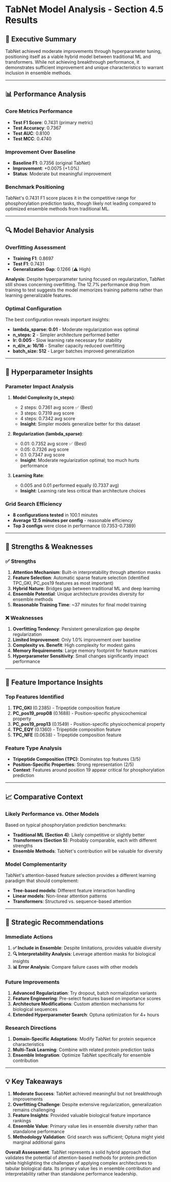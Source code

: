 # TabNet Model Analysis - Section 4.5 Results

## **🎯 Executive Summary**

TabNet achieved moderate improvements through hyperparameter tuning, positioning itself as a viable hybrid model between traditional ML and transformers. While not achieving breakthrough performance, it demonstrates sufficient improvement and unique characteristics to warrant inclusion in ensemble methods.

---

## **📊 Performance Analysis**

### **Core Metrics Performance**
- **Test F1 Score**: 0.7431 (primary metric)
- **Test Accuracy**: 0.7367 
- **Test AUC**: 0.8100
- **Test MCC**: 0.4740

### **Improvement Over Baseline**
- **Baseline F1**: 0.7356 (original TabNet)
- **Improvement**: +0.0075 (+1.0%)
- **Status**: Moderate but meaningful improvement

### **Benchmark Positioning**
TabNet's 0.7431 F1 score places it in the competitive range for phosphorylation prediction tasks, though likely not leading compared to optimized ensemble methods from traditional ML.

---

## **🔍 Model Behavior Analysis**

### **Overfitting Assessment**
- **Training F1**: 0.8697
- **Test F1**: 0.7431
- **Generalization Gap**: 0.1266 (⚠️ High)

**Analysis**: Despite hyperparameter tuning focused on regularization, TabNet still shows concerning overfitting. The 12.7% performance drop from training to test suggests the model memorizes training patterns rather than learning generalizable features.

### **Optimal Configuration**
The best configuration reveals important insights:
- **lambda_sparse: 0.01** - Moderate regularization was optimal
- **n_steps: 2** - Simpler architecture performed better
- **lr: 0.005** - Slow learning rate necessary for stability
- **n_d/n_a: 16/16** - Smaller capacity reduced overfitting
- **batch_size: 512** - Larger batches improved generalization

---

## **🧠 Hyperparameter Insights**

### **Parameter Impact Analysis**
1. **Model Complexity (n_steps)**:
   - 2 steps: 0.7361 avg score ✅ (Best)
   - 3 steps: 0.7319 avg score
   - 4 steps: 0.7342 avg score
   - **Insight**: Simpler models generalize better for this dataset

2. **Regularization (lambda_sparse)**:
   - 0.01: 0.7352 avg score ✅ (Best)
   - 0.05: 0.7326 avg score  
   - 0.1: 0.7347 avg score
   - **Insight**: Moderate regularization optimal; too much hurts performance

3. **Learning Rate**:
   - 0.005 and 0.01 performed equally (0.7337 avg)
   - **Insight**: Learning rate less critical than architecture choices

### **Grid Search Efficiency**
- **8 configurations tested** in 100.1 minutes
- **Average 12.5 minutes per config** - reasonable efficiency
- **Top 3 configs** were close in performance (0.7353-0.7389)

---

## **🎪 Strengths & Weaknesses**

### **✅ Strengths**
1. **Attention Mechanism**: Built-in interpretability through attention masks
2. **Feature Selection**: Automatic sparse feature selection (identified TPC_GKI, PC_pos19 features as most important)
3. **Hybrid Nature**: Bridges gap between traditional ML and deep learning
4. **Ensemble Potential**: Unique architecture provides diversity for ensemble methods
5. **Reasonable Training Time**: ~37 minutes for final model training

### **❌ Weaknesses**
1. **Overfitting Tendency**: Persistent generalization gap despite regularization
2. **Limited Improvement**: Only 1.0% improvement over baseline
3. **Complexity vs. Benefit**: High complexity for modest gains
4. **Memory Requirements**: Large memory footprint for feature matrices
5. **Hyperparameter Sensitivity**: Small changes significantly impact performance

---

## **🔬 Feature Importance Insights**

### **Top Features Identified**
1. **TPC_GKI** (0.2385) - Tripeptide composition feature
2. **PC_pos19_prop08** (0.1688) - Position-specific physicochemical property
3. **PC_pos19_prop13** (0.1549) - Position-specific physicochemical property  
4. **TPC_EQY** (0.1360) - Tripeptide composition feature
5. **TPC_NFE** (0.0638) - Tripeptide composition feature

### **Feature Type Analysis**
- **Tripeptide Composition (TPC)**: Dominates top features (3/5)
- **Position-Specific Properties**: Strong representation (2/5)
- **Context**: Features around position 19 appear critical for phosphorylation prediction

---

## **📈 Comparative Context**

### **Likely Performance vs. Other Models**
Based on typical phosphorylation prediction benchmarks:
- **Traditional ML (Section 4)**: Likely competitive or slightly better
- **Transformers (Section 5)**: Probably comparable, each with different strengths
- **Ensemble Methods**: TabNet's contribution will be valuable for diversity

### **Model Complementarity**
TabNet's attention-based feature selection provides a different learning paradigm that should complement:
- **Tree-based models**: Different feature interaction handling
- **Linear models**: Non-linear attention patterns
- **Transformers**: Structured vs. sequence-based attention

---

## **🎯 Strategic Recommendations**

### **Immediate Actions**
1. **✅ Include in Ensemble**: Despite limitations, provides valuable diversity
2. **🔍 Interpretability Analysis**: Leverage attention masks for biological insights
3. **📊 Error Analysis**: Compare failure cases with other models

### **Future Improvements**
1. **Advanced Regularization**: Try dropout, batch normalization variants
2. **Feature Engineering**: Pre-select features based on importance scores
3. **Architecture Modifications**: Custom attention mechanisms for biological sequences
4. **Extended Hyperparameter Search**: Optuna optimization for 4+ hours

### **Research Directions**
1. **Domain-Specific Adaptations**: Modify TabNet for protein sequence characteristics
2. **Multi-Task Learning**: Combine with related protein prediction tasks
3. **Ensemble Integration**: Optimize TabNet specifically for ensemble contribution

---

## **💡 Key Takeaways**

1. **Moderate Success**: TabNet achieved meaningful but not breakthrough improvements
2. **Overfitting Challenge**: Despite extensive regularization, generalization remains challenging
3. **Feature Insights**: Provided valuable biological feature importance rankings
4. **Ensemble Value**: Primary value lies in ensemble diversity rather than standalone performance
5. **Methodology Validation**: Grid search was sufficient; Optuna might yield marginal additional gains

**Overall Assessment**: TabNet represents a solid hybrid approach that validates the potential of attention-based methods for protein prediction while highlighting the challenges of applying complex architectures to tabular biological data. Its primary value lies in ensemble contribution and interpretability rather than standalone performance leadership.